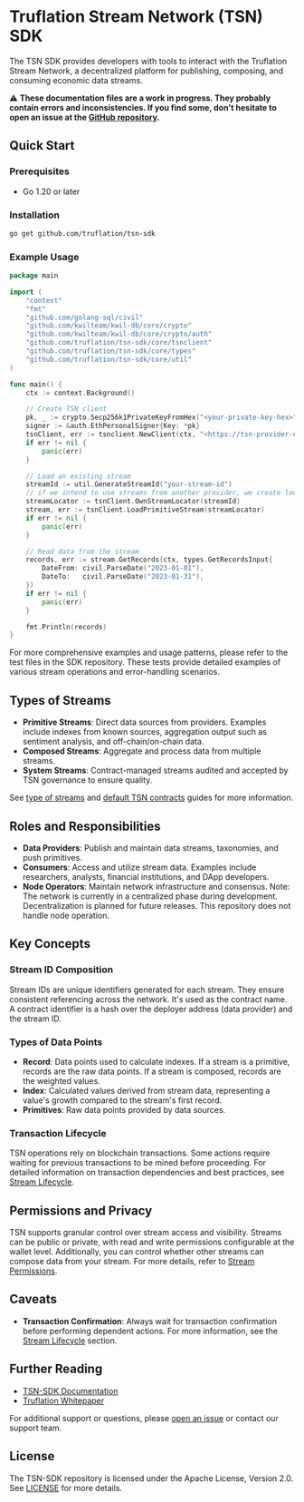 # Truflation Stream Network (TSN) SDK

The TSN SDK provides developers with tools to interact with the Truflation Stream Network, a decentralized platform for publishing, composing, and consuming economic data streams.

⚠ **These documentation files are a work in progress. They probably contain errors and inconsistencies. If you find some, don't hesitate to open an issue at the [GitHub repository](https://github.com/truflation/tsn-sdk).**

## Quick Start

### Prerequisites

- Go 1.20 or later

### Installation

```bash
go get github.com/truflation/tsn-sdk

```

### Example Usage

```go
package main

import (
	"context"
	"fmt"
	"github.com/golang-sql/civil"
	"github.com/kwilteam/kwil-db/core/crypto"
	"github.com/kwilteam/kwil-db/core/crypto/auth"
	"github.com/truflation/tsn-sdk/core/tsnclient"
	"github.com/truflation/tsn-sdk/core/types"
	"github.com/truflation/tsn-sdk/core/util"
)

func main() {
	ctx := context.Background()

	// Create TSN client
	pk, _ := crypto.Secp256k1PrivateKeyFromHex("<your-private-key-hex>")
	signer := &auth.EthPersonalSigner{Key: *pk}
	tsnClient, err := tsnclient.NewClient(ctx, "<https://tsn-provider-url.com>", tsnclient.WithSigner(signer))
	if err != nil {
		panic(err)
	}

	// Load an existing stream
	streamId := util.GenerateStreamId("your-stream-id")
	// if we intend to use streams from another provider, we create locators using the provider's address
	streamLocator := tsnClient.OwnStreamLocator(streamId)
	stream, err := tsnClient.LoadPrimitiveStream(streamLocator)
	if err != nil {
		panic(err)
	}

	// Read data from the stream
	records, err := stream.GetRecords(ctx, types.GetRecordsInput{
		DateFrom: civil.ParseDate("2023-01-01"),
		DateTo:   civil.ParseDate("2023-01-31"),
	})
	if err != nil {
		panic(err)
	}

	fmt.Println(records)
}
```

For more comprehensive examples and usage patterns, please refer to the test files in the SDK repository. These tests provide detailed examples of various stream operations and error-handling scenarios.

## Types of Streams

- **Primitive Streams**: Direct data sources from providers. Examples include indexes from known sources, aggregation output such as sentiment analysis, and off-chain/on-chain data.
- **Composed Streams**: Aggregate and process data from multiple streams.
- **System Streams**: Contract-managed streams audited and accepted by TSN governance to ensure quality. 

See [type of streams](./docs/type-of-streams.md) and [default TSN contracts](./docs/contracts.md) guides for more information.

## Roles and Responsibilities

- **Data Providers**: Publish and maintain data streams, taxonomies, and push primitives.
- **Consumers**: Access and utilize stream data. Examples include researchers, analysts, financial institutions, and DApp developers.
- **Node Operators**: Maintain network infrastructure and consensus. Note: The network is currently in a centralized phase during development. Decentralization is planned for future releases. This repository does not handle node operation.

## Key Concepts

### Stream ID Composition

Stream IDs are unique identifiers generated for each stream. They ensure consistent referencing across the network. It's used as the contract name. A contract identifier is a hash over the deployer address (data provider) and the stream ID.

### Types of Data Points

- **Record**: Data points used to calculate indexes. If a stream is a primitive, records are the raw data points. If a stream is composed, records are the weighted values.
- **Index**: Calculated values derived from stream data, representing a value's growth compared to the stream's first record.
- **Primitives**: Raw data points provided by data sources.

### Transaction Lifecycle

TSN operations rely on blockchain transactions. Some actions require waiting for previous transactions to be mined before proceeding. For detailed information on transaction dependencies and best practices, see [Stream Lifecycle](./docs/stream-lifecycle.md).

## Permissions and Privacy

TSN supports granular control over stream access and visibility. Streams can be public or private, with read and write permissions configurable at the wallet level. Additionally, you can control whether other streams can compose data from your stream. For more details, refer to [Stream Permissions](./docs/stream-permissions.md).

## Caveats

- **Transaction Confirmation**: Always wait for transaction confirmation before performing dependent actions. For more information, see the [Stream Lifecycle](./docs/stream-lifecycle.md) section.

## Further Reading

- [TSN-SDK Documentation](./docs/readme.md)
- [Truflation Whitepaper](https://whitepaper.truflation.com/)

For additional support or questions, please [open an issue](https://github.com/truflation/tsn-sdk/issues) or contact our support team.

## License

The TSN-SDK repository is licensed under the Apache License, Version 2.0. See [LICENSE](LICENSE) for more details.